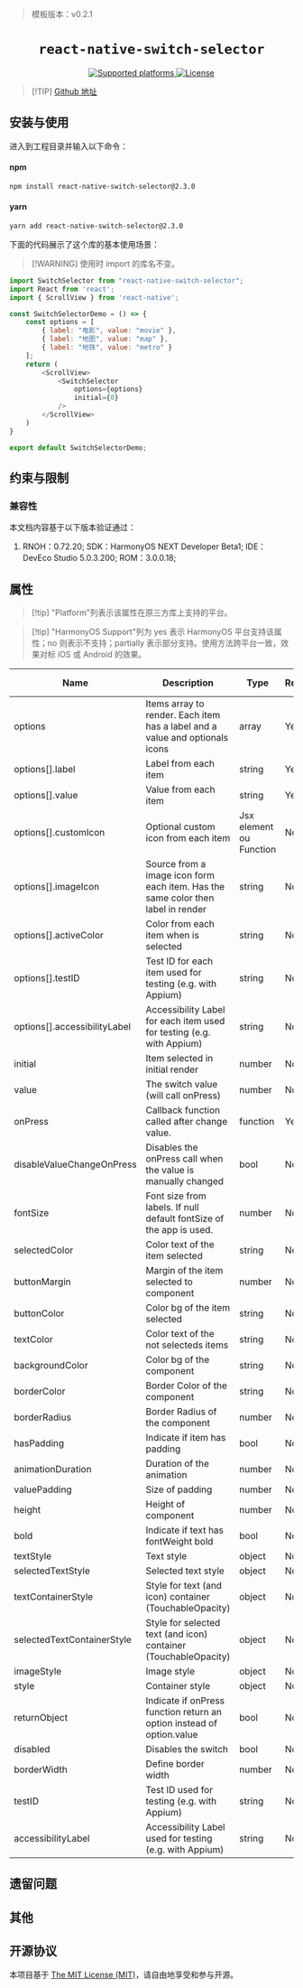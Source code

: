 > 模板版本：v0.2.1

<p align="center">
  <h1 align="center"> <code>react-native-switch-selector</code> </h1>
</p>
<p align="center">
    <a href="https://github.com/App2Sales/react-native-switch-selector">
        <img src="https://img.shields.io/badge/platforms-android%20|%20ios%20|%20harmony%20-lightgrey.svg" alt="Supported platforms" />
    </a>
    <a href="https://github.com/App2Sales/react-native-switch-selector/blob/master/LICENSE">
        <img src="https://img.shields.io/badge/license-MIT-green.svg" alt="License" />
        <!-- <img src="https://img.shields.io/badge/license-Apache-blue.svg" alt="License" /> -->
    </a>
</p>



> [!TIP] [Github 地址](https://github.com/App2Sales/react-native-switch-selector)

## 安装与使用

进入到工程目录并输入以下命令：

<!-- tabs:start -->

#### **npm**

```bash
npm install react-native-switch-selector@2.3.0
```

#### **yarn**

```bash
yarn add react-native-switch-selector@2.3.0
```

<!-- tabs:end -->

下面的代码展示了这个库的基本使用场景：

> [!WARNING] 使用时 import 的库名不变。

```js
import SwitchSelector from "react-native-switch-selector";
import React from 'react';
import { ScrollView } from 'react-native';

const SwitchSelectorDemo = () => {
    const options = [
        { label: "电影", value: "movie" },
        { label: "地图", value: "map" },
        { label: "地铁", value: "metro" }
    ];
    return (
        <ScrollView>
            <SwitchSelector
                options={options}
                initial={0}
            />
        </ScrollView>
    )
}

export default SwitchSelectorDemo;
```

## 约束与限制

### 兼容性

本文档内容基于以下版本验证通过：

1. RNOH：0.72.20; SDK：HarmonyOS NEXT Developer Beta1; IDE：DevEco Studio 5.0.3.200; ROM：3.0.0.18;

## 属性

> [!tip] "Platform"列表示该属性在原三方库上支持的平台。

> [!tip] "HarmonyOS Support"列为 yes 表示 HarmonyOS 平台支持该属性；no 则表示不支持；partially 表示部分支持。使用方法跨平台一致，效果对标 iOS 或 Android 的效果。

| Name                         | Description                                                  | Type                     | Required | Platform    | HarmonyOS Support |
| ---------------------------- | ------------------------------------------------------------ | ------------------------ | -------- | ----------- | ----------------- |
| options                      | Items array to  render. Each item has a label and a value and optionals icons | array                    | Yes      | Android/IOS | Yes               |
| options[].label              | Label from  each item                                        | string                   | Yes      | Android/IOS | Yes               |
| options[].value              | Value  from each item                                        | string                   | Yes      | Android/IOS | Yes               |
| options[].customIcon         | Optional  custom icon from each item                         | Jsx  element ou Function | No       | Android/IOS | Yes               |
| options[].imageIcon          | Source  from a image icon form each item. Has the same color then label in render | string                   | No       | Android/IOS | Yes               |
| options[].activeColor        | Color  from each item when is selected                       | string                   | No       | Android/IOS | Yes               |
| options[].testID             | Test ID for each item used for testing (e.g. with Appium)    | string                   | No       | Android/IOS | Yes               |
| options[].accessibilityLabel | Accessibility Label for each item used for testing (e.g. with Appium) | string                   | No       | Android/IOS | Yes               |
| initial                      | Item  selected in initial render                             | number                   | No       | Android/IOS | Yes               |
| value                        | The  switch value (will call onPress)                        | number                   | No       | Android/IOS | Yes               |
| onPress                      | Callback  function called after change value.                | function                 | Yes      | Android/IOS | Yes               |
| disableValueChangeOnPress    | Disables  the onPress call when the value is manually changed | bool                     | No       | Android/IOS | Yes               |
| fontSize                     | Font  size from labels. If null default fontSize of the app is used. | number                   | No       | Android/IOS | Yes               |
| selectedColor                | Color  text of the item selected                             | string                   | No       | Android/IOS | Yes               |
| buttonMargin                 | Margin  of the item selected to component                    | number                   | No       | Android/IOS | Yes               |
| buttonColor                  | Color  bg of the item selected                               | string                   | No       | Android/IOS | Yes               |
| textColor                    | Color  text of the not selecteds items                       | string                   | No       | Android/IOS | Yes               |
| backgroundColor              | Color  bg of the component                                   | string                   | No       | Android/IOS | Yes               |
| borderColor                  | Border  Color of the component                               | string                   | No       | Android/IOS | Yes               |
| borderRadius                 | Border  Radius of the component                              | number                   | No       | Android/IOS | Yes               |
| hasPadding                   | Indicate  if item has padding                                | bool                     | No       | Android/IOS | Yes               |
| animationDuration            | Duration  of the animation                                   | number                   | No       | Android/IOS | Yes               |
| valuePadding                 | Size  of padding                                             | number                   | No       | Android/IOS | Yes               |
| height                       | Height  of component                                         | number                   | No       | Android/IOS | Yes               |
| bold                         | Indicate  if text has fontWeight bold                        | bool                     | No       | Android/IOS | Yes               |
| textStyle                    | Text  style                                                  | object                   | No       | Android/IOS | Yes               |
| selectedTextStyle            | Selected  text style                                         | object                   | No       | Android/IOS | Yes               |
| textContainerStyle           | Style  for text (and icon) container (TouchableOpacity)      | object                   | No       | Android/IOS | Yes               |
| selectedTextContainerStyle   | Style  for selected text (and icon) container (TouchableOpacity) | object                   | No       | Android/IOS | Yes               |
| imageStyle                   | Image  style                                                 | object                   | No       | Android/IOS | Yes               |
| style                        | Container  style                                             | object                   | No       | Android/IOS | Yes               |
| returnObject                 | Indicate  if onPress function return an option instead of option.value | bool                     | No       | Android/IOS | Yes               |
| disabled                     | Disables  the switch                                         | bool                     | No       | Android/IOS | Yes               |
| borderWidth                  | Define  border width                                         | number                   | No       | Android/IOS | Yes               |
| testID                       | Test ID used for testing (e.g. with Appium)                  | string                   | No       | Android/IOS | Yes               |
| accessibilityLabel           | Accessibility Label used for testing (e.g. with Appium)      | string                   | No       | Android/IOS | Yes               |

## 遗留问题

## 其他

## 开源协议

本项目基于 [The MIT License (MIT)](https://github.com/App2Sales/react-native-switch-selector/blob/master/LICENSE)，请自由地享受和参与开源。